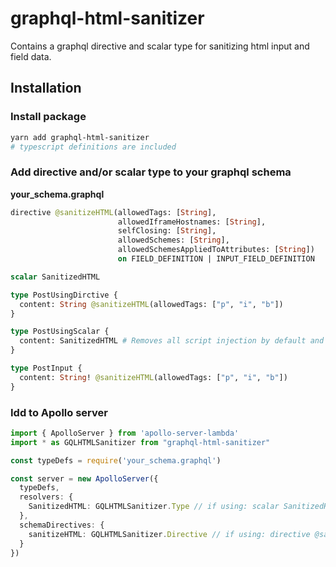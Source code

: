 
# graphql-html-sanitizer

Contains a graphql directive and scalar type for sanitizing html input and field data.

## Installation

### Install package

```bash
yarn add graphql-html-sanitizer
# typescript definitions are included
```


### Add directive and/or scalar type to your graphql schema

__your_schema.graphql__
```graphql
directive @sanitizeHTML(allowedTags: [String], 
                        allowedIframeHostnames: [String], 
                        selfClosing: [String], 
                        allowedSchemes: [String], 
                        allowedSchemesAppliedToAttributes: [String]) 
                        on FIELD_DEFINITION | INPUT_FIELD_DEFINITION

scalar SanitizedHTML

type PostUsingDirctive {
  content: String @sanitizeHTML(allowedTags: ["p", "i", "b"])
}

type PostUsingScalar {
  content: SanitizedHTML # Removes all script injection by default and leaves safe html
}

type PostInput {
  content: String! @sanitizeHTML(allowedTags: ["p", "i", "b"])
}
```

### Idd to Apollo server

```typescript
import { ApolloServer } from 'apollo-server-lambda'
import * as GQLHTMLSanitizer from "graphql-html-sanitizer"

const typeDefs = require('your_schema.graphql')

const server = new ApolloServer({
  typeDefs,
  resolvers: {
    SanitizedHTML: GQLHTMLSanitizer.Type // if using: scalar SanitizedHTML
  },
  schemaDirectives: {
    sanitizeHTML: GQLHTMLSanitizer.Directive // if using: directive @sanitizeHTML
  }
})
```
